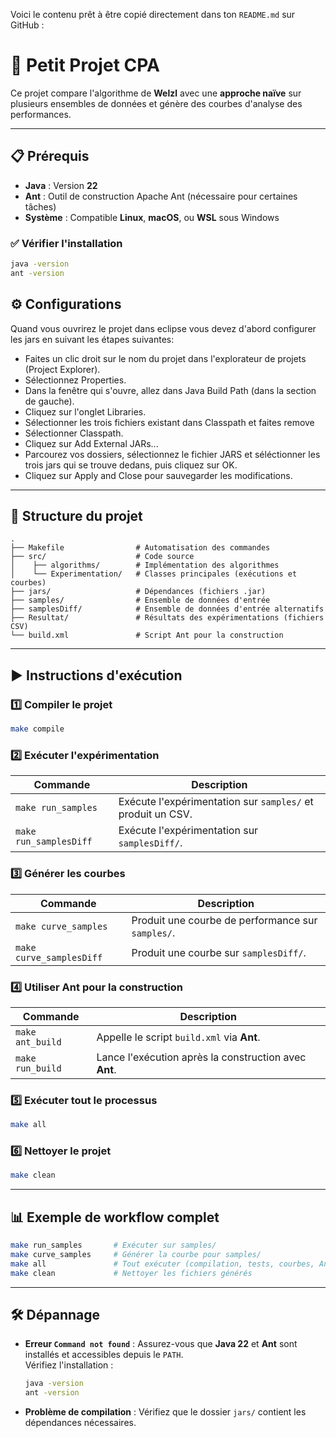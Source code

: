 Voici le contenu prêt à être copié directement dans ton `README.md` sur GitHub :  

# 📘 **Petit Projet CPA**  

Ce projet compare l'algorithme de **Welzl** avec une **approche naïve** sur plusieurs ensembles de données et génère des courbes d'analyse des performances.

---

## 📋 **Prérequis**

- **Java** : Version **22**  
- **Ant** : Outil de construction Apache Ant (nécessaire pour certaines tâches)  
- **Système** : Compatible **Linux**, **macOS**, ou **WSL** sous Windows  

### ✅ **Vérifier l'installation**
```bash
java -version
ant -version
```

## ⚙️ Configurations
 Quand vous ouvrirez le projet dans eclipse vous devez d'abord configurer les jars en suivant les étapes suivantes:
 - Faites un clic droit sur le nom du projet dans l'explorateur de projets (Project Explorer).
 - Sélectionnez Properties.
 - Dans la fenêtre qui s'ouvre, allez dans Java Build Path (dans la section de gauche).
 - Cliquez sur l'onglet Libraries.
 - Sélectionner les trois fichiers existant dans Classpath et faites remove
 - Sélectionner Classpath.
 - Cliquez sur Add External JARs...
 - Parcourez vos dossiers, sélectionnez le fichier JARS et séléctionner les trois jars qui se trouve dedans, puis cliquez sur OK.
 - Cliquez sur Apply and Close pour sauvegarder les modifications.

---

## 📁 **Structure du projet**
```
.
├── Makefile                # Automatisation des commandes
├── src/                    # Code source
│    ├── algorithms/        # Implémentation des algorithmes
│    └── Experimentation/   # Classes principales (exécutions et courbes)
├── jars/                   # Dépendances (fichiers .jar)
├── samples/                # Ensemble de données d'entrée
├── samplesDiff/            # Ensemble de données d'entrée alternatifs
├── Resultat/               # Résultats des expérimentations (fichiers CSV)
└── build.xml               # Script Ant pour la construction
```

---

## ▶️ **Instructions d'exécution**

### 1️⃣ **Compiler le projet**
```bash
make compile
```

### 2️⃣ **Exécuter l'expérimentation**
| **Commande**        | **Description**                                      |
|---------------------|-----------------------------------------------------|
| `make run_samples`  | Exécute l'expérimentation sur `samples/` et produit un CSV. |
| `make run_samplesDiff` | Exécute l'expérimentation sur `samplesDiff/`.         |

### 3️⃣ **Générer les courbes**
| **Commande**           | **Description**                                      |
|------------------------|-----------------------------------------------------|
| `make curve_samples`    | Produit une courbe de performance sur `samples/`.   |
| `make curve_samplesDiff`| Produit une courbe sur `samplesDiff/`.              |

### 4️⃣ **Utiliser Ant pour la construction**
| **Commande**      | **Description**                               |
|-------------------|----------------------------------------------|
| `make ant_build`  | Appelle le script `build.xml` via **Ant**.    |
| `make run_build`  | Lance l'exécution après la construction avec **Ant**. |

### 5️⃣ **Exécuter tout le processus**
```bash
make all
```

### 6️⃣ **Nettoyer le projet**
```bash
make clean
```

---

## 📊 **Exemple de workflow complet**
```bash
make run_samples       # Exécuter sur samples/
make curve_samples     # Générer la courbe pour samples/
make all               # Tout exécuter (compilation, tests, courbes, Ant)
make clean             # Nettoyer les fichiers générés
```

---

## 🛠️ **Dépannage**

- **Erreur `Command not found`** : Assurez-vous que **Java 22** et **Ant** sont installés et accessibles depuis le `PATH`.  
  Vérifiez l'installation :
  ```bash
  java -version
  ant -version
  ```

- **Problème de compilation** : Vérifiez que le dossier `jars/` contient les dépendances nécessaires.
